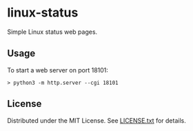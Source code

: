 linux-status
============

Simple Linux status web pages.

Usage
-----

To start a web server on port 18101:

    > python3 -m http.server --cgi 18101

License
-------
Distributed under the MIT License.
See [LICENSE.txt] for details.

[LICENSE.txt]: LICENSE.txt
